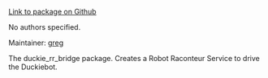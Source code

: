 <div id='duckie_rr_bridge-autogenerated' markdown='1'>


<!-- do not edit this file, autogenerated -->

[Link to package on Github](github:org=duckietown,repo=Software,path=80-to-sort/duckie_rr_bridge,branch=andrea-config)

No authors specified.

Maintainer: [greg](mailto:gsgrebe@gmail.com)

The duckie_rr_bridge package. Creates a Robot Raconteur Service to drive the Duckiebot.



</div>

